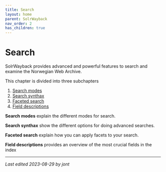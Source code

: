 ```yaml
---
title: Search
layout: home
parent: SolrWayback
nav_order: 2
has_children: true
---
```


# Search

SolrWayback provides advanced and powerful features to search and examine the Norwegian Web Archive.

This chapter is divided into three subchapters 
1. [Search modes](./search/search-modes.md)
2. [Search synthax](./search/search-synthax.md)
3. [Faceted search](./search/search-facets.md)
4. [Field descriptions](./search/fields.md)

**Search modes** explain the different modes for search.

**Search synthax** show the different options for doing advanced searches.

**Faceted search** explain how you can apply facets to your search.

**Field descriptions** provides an overview of the most crucial fields in the index


----
*Last edited 2023-08-29 by jont*
